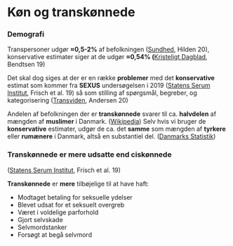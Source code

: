 # Køn og transkønnede

### Demografi

Transpersoner udgør **≈0,5-2%** af befolkningen ([Sundhed](https://www.sundhed.dk/borger/patienthaandbogen/sundhedsoplysning/lgbt/transkoennethed--koensinkongruens/), Hilden 20), konservative estimater siger at de udgør **≈0,54% (**[Kristeligt Dagblad](https://www.kristeligt-dagblad.dk/danmark/ganske-faa-ser-sig-selv-som-transkoennede), Bendtsen 19)

Det skal dog siges at der er en række **problemer** med det **konservative** estimat som kommer fra **SEXUS** undersøgelsen i 2019 ([Statens Serum Institut](https://files.projektsexus.dk/2019-10-26\_SEXUS-rapport\_2017-2018.pdf), Frisch et al. 19) så som stilling af spørgsmål, begreber, og kategorisering ([Transviden](http://www.transviden.dk/notat-om-transkoennede-i-sexus/), Andersen 20)

Andelen af befolkningen der er **transkønnede** svarer til ca. **halvdelen** af mængden af **muslimer** i Danmark. ([Wikipedia](https://da.wikipedia.org/wiki/Danmarks\_demografi#Religion)) Selv hvis vi bruger de **konservative** estimater, udgør de ca. det **samme** som mængden af **tyrkere** eller **rumænere** i Danmark, altså en substantiel del. ([Danmarks Statistik](https://www.statistikbanken.dk/BEF5))

### Transkønnede er mere udsatte end ciskønnede

([Statens Serum Institut](https://files.projektsexus.dk/2019-10-26\_SEXUS-rapport\_2017-2018.pdf), Frisch et al. 19)

**Transkønnede** er **mere** tilbøjelige til at have haft:

* Modtaget betaling for seksuelle ydelser
* Blevet udsat for et seksuelt overgreb
* Været i voldelige parforhold
* Gjort selvskade
* Selvmordstanker
* Forsøgt at begå selvmord
